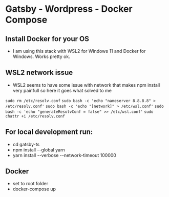 # Gatsby - Wordpress - Docker Compose

## Install Docker for your OS
  - I am using this stack with WSL2 for Windows 11 and Docker for Windows. Works pretty ok.

## WSL2 network issue
  - WSL2 seems to have some issue with network that makes npm install very painfull so here it goes what solved to me

  `sudo rm /etc/resolv.conf`
  `sudo bash -c 'echo "nameserver 8.8.8.8" > /etc/resolv.conf'`
  `sudo bash -c 'echo "[network]" > /etc/wsl.conf'`
  `sudo bash -c 'echo "generateResolvConf = false" >> /etc/wsl.conf'`
  `sudo chattr +i /etc/resolv.conf`

## For local development run:
  - cd gatsby-ts
  - npm install --global yarn 
  - yarn install --verbose --network-timeout 100000

## Docker
  - set to root folder
  - docker-compose up